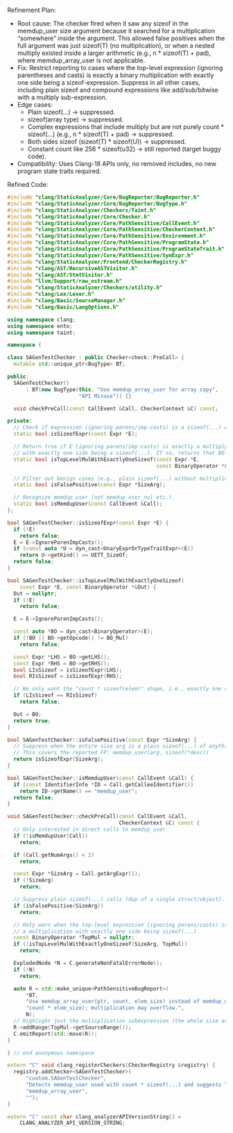 Refinement Plan:
- Root cause: The checker fired when it saw any sizeof in the memdup_user size argument because it searched for a multiplication “somewhere” inside the argument. This allowed false positives when the full argument was just sizeof(T) (no multiplication), or when a nested multiply existed inside a larger arithmetic (e.g., n * sizeof(T) + pad), where memdup_array_user is not applicable.
- Fix: Restrict reporting to cases where the top-level expression (ignoring parentheses and casts) is exactly a binary multiplication with exactly one side being a sizeof-expression. Suppress in all other cases, including plain sizeof and compound expressions like add/sub/bitwise with a multiply sub-expression.
- Edge cases:
  - Plain sizeof(...) -> suppressed.
  - sizeof(array type) -> suppressed.
  - Complex expressions that include multiply but are not purely count * sizeof(...) (e.g., n * sizeof(T) + pad) -> suppressed.
  - Both sides sizeof (sizeof(T) * sizeof(U)) -> suppressed.
  - Constant count like 256 * sizeof(u32) -> still reported (target buggy code).
- Compatibility: Uses Clang-18 APIs only, no removed includes, no new program state traits required.

Refined Code:
```cpp
#include "clang/StaticAnalyzer/Core/BugReporter/BugReporter.h"
#include "clang/StaticAnalyzer/Core/BugReporter/BugType.h"
#include "clang/StaticAnalyzer/Checkers/Taint.h"
#include "clang/StaticAnalyzer/Core/Checker.h"
#include "clang/StaticAnalyzer/Core/PathSensitive/CallEvent.h"
#include "clang/StaticAnalyzer/Core/PathSensitive/CheckerContext.h"
#include "clang/StaticAnalyzer/Core/PathSensitive/Environment.h"
#include "clang/StaticAnalyzer/Core/PathSensitive/ProgramState.h"
#include "clang/StaticAnalyzer/Core/PathSensitive/ProgramStateTrait.h"
#include "clang/StaticAnalyzer/Core/PathSensitive/SymExpr.h"
#include "clang/StaticAnalyzer/Frontend/CheckerRegistry.h"
#include "clang/AST/RecursiveASTVisitor.h"
#include "clang/AST/StmtVisitor.h"
#include "llvm/Support/raw_ostream.h"
#include "clang/StaticAnalyzer/Checkers/utility.h"
#include "clang/Lex/Lexer.h"
#include "clang/Basic/SourceManager.h"
#include "clang/Basic/LangOptions.h"

using namespace clang;
using namespace ento;
using namespace taint;

namespace {

class SAGenTestChecker : public Checker<check::PreCall> {
  mutable std::unique_ptr<BugType> BT;

public:
  SAGenTestChecker()
      : BT(new BugType(this, "Use memdup_array_user for array copy",
                       "API Misuse")) {}

  void checkPreCall(const CallEvent &Call, CheckerContext &C) const;

private:
  // Check if expression (ignoring parens/imp-casts) is a sizeof(...) expr.
  static bool isSizeofExpr(const Expr *E);

  // Return true if E (ignoring parens/imp-casts) is exactly a multiply
  // with exactly one side being a sizeof(...). If so, returns that BO via Out.
  static bool isTopLevelMulWithExactlyOneSizeof(const Expr *E,
                                                const BinaryOperator *&Out);

  // Filter out benign cases (e.g., plain sizeof(...) without multiplication).
  static bool isFalsePositive(const Expr *SizeArg);

  // Recognize memdup_user (not memdup_user_nul etc.).
  static bool isMemdupUser(const CallEvent &Call);
};

bool SAGenTestChecker::isSizeofExpr(const Expr *E) {
  if (!E)
    return false;
  E = E->IgnoreParenImpCasts();
  if (const auto *U = dyn_cast<UnaryExprOrTypeTraitExpr>(E))
    return U->getKind() == UETT_SizeOf;
  return false;
}

bool SAGenTestChecker::isTopLevelMulWithExactlyOneSizeof(
    const Expr *E, const BinaryOperator *&Out) {
  Out = nullptr;
  if (!E)
    return false;

  E = E->IgnoreParenImpCasts();

  const auto *BO = dyn_cast<BinaryOperator>(E);
  if (!BO || BO->getOpcode() != BO_Mul)
    return false;

  const Expr *LHS = BO->getLHS();
  const Expr *RHS = BO->getRHS();
  bool LIsSizeof = isSizeofExpr(LHS);
  bool RIsSizeof = isSizeofExpr(RHS);

  // We only want the "count * sizeof(elem)" shape, i.e., exactly one sizeof.
  if (LIsSizeof == RIsSizeof)
    return false;

  Out = BO;
  return true;
}

bool SAGenTestChecker::isFalsePositive(const Expr *SizeArg) {
  // Suppress when the entire size arg is a plain sizeof(...) of anything.
  // This covers the reported FP: memdup_user(arg, sizeof(*desc))
  return isSizeofExpr(SizeArg);
}

bool SAGenTestChecker::isMemdupUser(const CallEvent &Call) {
  if (const IdentifierInfo *ID = Call.getCalleeIdentifier())
    return ID->getName() == "memdup_user";
  return false;
}

void SAGenTestChecker::checkPreCall(const CallEvent &Call,
                                    CheckerContext &C) const {
  // Only interested in direct calls to memdup_user.
  if (!isMemdupUser(Call))
    return;

  if (Call.getNumArgs() < 2)
    return;

  const Expr *SizeArg = Call.getArgExpr(1);
  if (!SizeArg)
    return;

  // Suppress plain sizeof(...) calls (dup of a single struct/object).
  if (isFalsePositive(SizeArg))
    return;

  // Only warn when the top-level expression (ignoring parens/casts) is exactly
  // a multiplication with exactly one side being sizeof(...).
  const BinaryOperator *TopMul = nullptr;
  if (!isTopLevelMulWithExactlyOneSizeof(SizeArg, TopMul))
    return;

  ExplodedNode *N = C.generateNonFatalErrorNode();
  if (!N)
    return;

  auto R = std::make_unique<PathSensitiveBugReport>(
      *BT,
      "Use memdup_array_user(ptr, count, elem_size) instead of memdup_user(ptr, "
      "count * elem_size); multiplication may overflow.",
      N);
  // Highlight just the multiplication subexpression (the whole size arg).
  R->addRange(TopMul->getSourceRange());
  C.emitReport(std::move(R));
}

} // end anonymous namespace

extern "C" void clang_registerCheckers(CheckerRegistry &registry) {
  registry.addChecker<SAGenTestChecker>(
      "custom.SAGenTestChecker",
      "Detects memdup_user used with count * sizeof(...) and suggests "
      "memdup_array_user",
      "");
}

extern "C" const char clang_analyzerAPIVersionString[] =
    CLANG_ANALYZER_API_VERSION_STRING;
```
